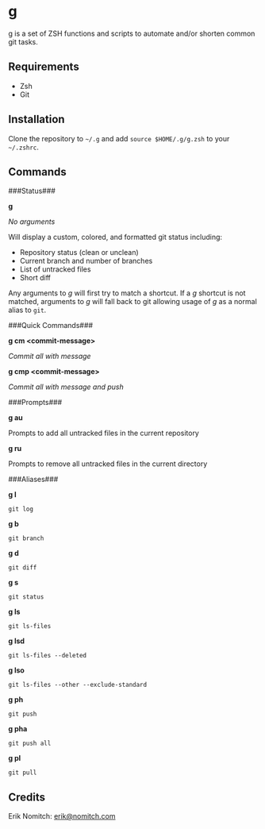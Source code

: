 g
=
g is a set of ZSH functions and scripts to automate and/or shorten common git tasks.

Requirements
------------
* Zsh
* Git

Installation
------------
Clone the repository to `~/.g` and add `source $HOME/.g/g.zsh` to your `~/.zshrc`.

Commands
--------

###Status###

**g**

*No arguments*

Will display a custom, colored, and formatted git status including:
* Repository status (clean or unclean)
* Current branch and number of branches
* List of untracked files
* Short diff

Any arguments to *g* will first try to match a shortcut.  If a *g* shortcut is not matched, arguments to *g* will fall back to git allowing usage of *g* as a normal alias to `git`.

###Quick Commands###

**g cm \<commit-message\>**

*Commit all with message*

**g cmp \<commit-message\>**

*Commit all with message and push*

###Prompts###

**g au**

Prompts to add all untracked files in the current repository

**g ru**

Prompts to remove all untracked files in the current directory

###Aliases###

**g l**

`git log`

**g b**

`git branch`

**g d**

`git diff`

**g s**

`git status`

**g ls**

`git ls-files`

**g lsd**

`git ls-files --deleted`

**g lso**

`git ls-files --other --exclude-standard`

**g ph**

`git push`

**g pha**

`git push all`

**g pl**

`git pull`

Credits
-------
Erik Nomitch: erik@nomitch.com
